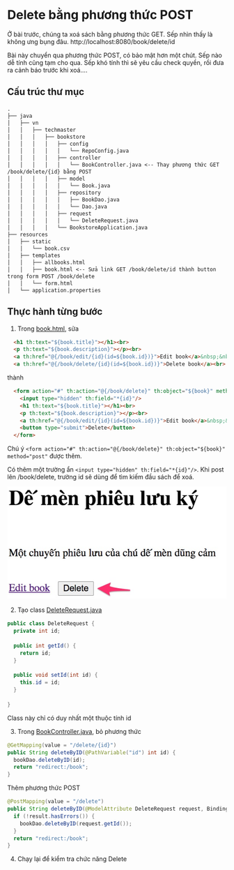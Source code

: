 # Delete bằng phương thức POST

Ở bài trước, chúng ta xoá sách bằng phương thức GET. Sếp nhìn thấy là không ưng bụng đâu.
http://localhost:8080/book/delete/id

Bài này chuyển qua phương thức POST, có bảo mật hơn một chút. Sếp nào dễ tính cũng tạm cho qua. Sếp khó tính thì sẽ yêu cầu check quyền, rồi đưa ra cảnh báo trước khi xoá....

## Cấu trúc thư mục
```
.
├── java
│   ├── vn
│   │   ├── techmaster
│   │   │   ├── bookstore
│   │   │   │   ├── config
│   │   │   │   │   └── RepoConfig.java
│   │   │   │   ├── controller
│   │   │   │   │   └── BookController.java <-- Thay phương thức GET /book/delete/{id} bằng POST
│   │   │   │   ├── model
│   │   │   │   │   └── Book.java
│   │   │   │   ├── repository
│   │   │   │   │   ├── BookDao.java
│   │   │   │   │   └── Dao.java
│   │   │   │   ├── request
│   │   │   │   │   └── DeleteRequest.java
│   │   │   │   └── BookstoreApplication.java
├── resources
│   ├── static
│   │   └── book.csv
│   ├── templates
│   │   ├── allbooks.html
│   │   ├── book.html <-- Sửa link GET /book/delete/id thành button trong form POST /book/delete
│   │   └── form.html
│   └── application.properties
```

## Thực hành từng bước

1. Trong [book.html](src/main/resources/templates/book.html), sửa
```html
  <h1 th:text="${book.title}"></h1><br>
  <p th:text="${book.description}"></p><br>
  <a th:href="@{/book/edit/{id}(id=${book.id})}">Edit book</a>&nbsp;&nbsp;
  <a th:href="@{/book/delete/{id}(id=${book.id})}">Delete book</a><br>
```
thành

```html
  <form action="#" th:action="@{/book/delete}" th:object="${book}" method="post" novalidate="novalidate">
    <input type="hidden" th:field="*{id}"/>
    <h1 th:text="${book.title}"></h1><br>
    <p th:text="${book.description}"></p><br>
    <a th:href="@{/book/edit/{id}(id=${book.id})}">Edit book</a>&nbsp;&nbsp;
    <button type="submit">Delete</button>
  </form>
```

Chú ý ```<form action="#" th:action="@{/book/delete}" th:object="${book}" method="post"``` được thêm.

Có thêm một trường ẩn ```<input type="hidden" th:field="*{id}"/>```. Khi post lên /book/delete, trường id
sẽ dùng để tìm kiếm đầu sách để xoá.

![](images/deletebutton.jpg)

2. Tạo class [DeleteRequest.java](src/main/java/vn/techmaster/bookstore/request/DeleteRequest.java)

```java
public class DeleteRequest {
  private int id;

  public int getId() {
    return id;
  }

  public void setId(int id) {
    this.id = id;
  }
  
}
```
Class này chỉ có duy nhất một thuộc tính id

3. Trong [BookController.java](src/main/java/vn/techmaster/bookstore/controller/BookController.java), bỏ phương thức
```java
@GetMapping(value = "/delete/{id}")
public String deleteByID(@PathVariable("id") int id) {    
  bookDao.deleteByID(id);        
  return "redirect:/book";
}
```

Thêm phương thức POST
```java
@PostMapping(value = "/delete")
public String deleteByID(@ModelAttribute DeleteRequest request, BindingResult result) {
  if (!result.hasErrors()) {
    bookDao.deleteByID(request.getId());
  }            
  return "redirect:/book";
}
```

4. Chạy lại để kiểm tra chức năng Delete



